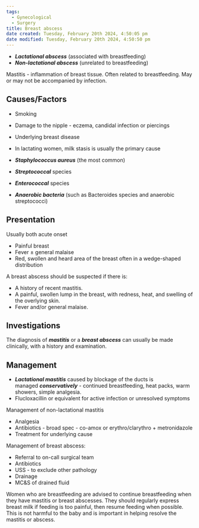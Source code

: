 ```yaml
---
tags:
  - Gynecological
  - Surgery
title: Breast abscess
date created: Tuesday, February 20th 2024, 4:50:05 pm
date modified: Tuesday, February 20th 2024, 4:50:50 pm
---
```

- **_Lactational abscess_** (associated with breastfeeding) 
- **_Non-lactational abscess_** (unrelated to breastfeeding)

Mastitis - inflammation of breast tissue. Often related to breastfeeding. May or may not be accompanied by infection. 

## Causes/Factors

- Smoking 
- Damage to the nipple - eczema, candidal infection or piercings
- Underlying breast disease
- In lactating women, milk stasis is usually the primary cause

- **_Staphylococcus aureus_** (the most common)
- **_Streptococcal_** species
- **_Enterococcal_** species
- **_Anaerobic bacteria_** (such as Bacteroides species and anaerobic streptococci)


## Presentation

Usually both acute onset
- Painful breast
- Fever $\pm$ general malaise
- Red, swollen and heard area of the breast often in a wedge-shaped distribution

A breast abscess should be suspected if there is:
- A history of recent mastitis.
- A painful, swollen lump in the breast, with redness, heat, and swelling of the overlying skin.
- Fever and/or general malaise.

## Investigations

The diagnosis of **_mastitis_** or a **_breast abscess_** can usually be made clinically, with a history and examination.

## Management

- **_Lactational mastitis_** caused by blockage of the ducts is managed **_conservatively_** - continued breastfeeding, heat packs, warm showers, simple analgesia. 
- Flucloxacillin or equivalent for active infection or unresolved symptoms

Management of non-lactational mastitis
- Analgesia
- Antibiotics - broad spec - co-amox or erythro/clarythro + metronidazole 
- Treatment for underlying cause 

Management of breast abscess: 
- Referral to on-call surgical team
- Antibiotics
- USS - to exclude other pathology
- Drainage 
- MC&S of drained fluid

Women who are breastfeeding are advised to continue breastfeeding when they have mastitis or breast abscesses. They should regularly express breast milk if feeding is too painful, then resume feeding when possible. This is not harmful to the baby and is important in helping resolve the mastitis or abscess.